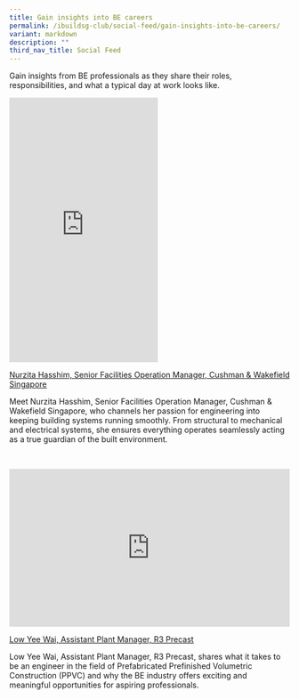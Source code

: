 ```yaml
---
title: Gain insights into BE careers
permalink: /ibuildsg-club/social-feed/gain-insights-into-be-careers/
variant: markdown
description: ""
third_nav_title: Social Feed
---
```

<p>Gain insights from BE professionals as they share their roles, responsibilities,
and what a typical day at work looks like.</p>

<div>
	<iframe allow="autoplay; clipboard-write; encrypted-media; picture-in-picture; web-share" allowfullscreen="true" frameborder="0" scrolling="no" style="border:none;overflow:hidden" height="476" width="267" src="https://www.facebook.com/plugins/video.php?height=476&amp;href=https%3A%2F%2Fwww.facebook.com%2Freel%2F521967397655973%2F&amp;show_text=false&amp;width=267&amp;t=0"></iframe>
</div>
	
<p><a href="https://www.facebook.com/share/r/14GUvzj5NFW/" rel="noopener noreferrer nofollow" target="_blank"><u>Nurzita Hasshim, Senior Facilities Operation Manager, Cushman &amp; Wakefield Singapore</u></a></p>


<p>Meet Nurzita Hasshim, Senior Facilities Operation Manager, Cushman &amp; Wakefield Singapore, who channels her passion for engineering into keeping building systems running smoothly. From structural to mechanical and electrical systems, she ensures everything operates seamlessly acting as a true guardian of the built environment.</p>

<p>&nbsp;</p>

<div style="position: relative; width: 100%; padding-bottom: 56.25%; height: 0; overflow: hidden;">
<iframe allow="autoplay; clipboard-write; encrypted-media; picture-in-picture; web-share" allowfullscreen="true" frameborder="0" scrolling="no" style="border: none; overflow: hidden; position: absolute; top: 0; left: 0; width: 100%; height: 100%;" src="https://www.facebook.com/plugins/video.php?height=314&amp;href=https%3A%2F%2Fwww.facebook.com%2Freel%2F324354350693180%2F&amp;show_text=true&amp;width=560&amp;t=0"></iframe>
</div>

<p><a href="https://www.facebook.com/share/v/1DouwR5525/" rel="noopener noreferrer nofollow" target="_blank"><u>Low Yee Wai, Assistant Plant Manager, R3 Precast</u></a></p>

<p>Low Yee Wai, Assistant Plant Manager, R3 Precast, shares what it takes to be an engineer in the field of Prefabricated Prefinished Volumetric Construction (PPVC)  and why the BE industry offers exciting and meaningful opportunities for aspiring professionals.</p>